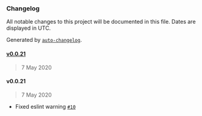 ### Changelog

All notable changes to this project will be documented in this file. Dates are displayed in UTC.

Generated by [`auto-changelog`](https://github.com/CookPete/auto-changelog).

#### [v0.0.21](https://github.com/datawizio/react-components/compare/v0.0.21...v0.0.21)

> 7 May 2020

#### v0.0.21

> 7 May 2020

- Fixed eslint warning [`#10`](https://github.com/datawizio/react-components/pull/10)
